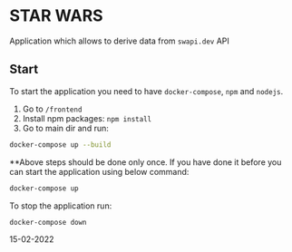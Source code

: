 # STAR WARS

Application which allows to derive data from `swapi.dev` API

## Start

To start the application you need to have `docker-compose`, `npm` and `nodejs`.

1. Go to `/frontend`
2. Install npm packages: `npm install`
3. Go to main dir and run:
```bash
docker-compose up --build
```

**Above steps should be done only once.
If you have done it before you can start the application using below command:
```bash
docker-compose up
```

To stop the application run:
```bash
docker-compose down
```

15-02-2022
